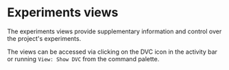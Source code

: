# Experiments views

The experiments views provide supplementary information and control over the
project's experiments.

The views can be accessed via clicking on the DVC icon in the activity bar or
running `View: Show DVC` from the command palette.
